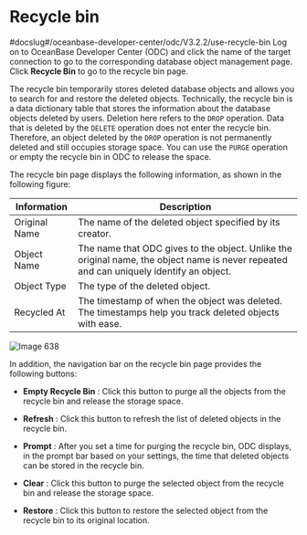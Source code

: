Recycle bin 
================================
#docslug#/oceanbase-developer-center/odc/V3.2.2/use-recycle-bin
Log on to OceanBase Developer Center (ODC) and click the name of the target connection to go to the corresponding database object management page. Click **Recycle Bin** to go to the recycle bin page. 



The recycle bin temporarily stores deleted database objects and allows you to search for and restore the deleted objects. Technically, the recycle bin is a data dictionary table that stores the information about the database objects deleted by users. Deletion here refers to the `DROP` operation. Data that is deleted by the `DELETE` operation does not enter the recycle bin. Therefore, an object deleted by the `DROP` operation is not permanently deleted and still occupies storage space. You can use the `PURGE` operation or empty the recycle bin in ODC to release the space. 

The recycle bin page displays the following information, as shown in the following figure:



|  Information  |                                                               Description                                                               |
|---------------|-----------------------------------------------------------------------------------------------------------------------------------------|
| Original Name | The name of the deleted object specified by its creator.                                                                                |
| Object Name   | The name that ODC gives to the object. Unlike the original name, the object name is never repeated and can uniquely identify an object. |
| Object Type   | The type of the deleted object.                                                                                                         |
| Recycled At   | The timestamp of when the object was deleted. The timestamps help you track deleted objects with ease.                                  |



![Image 638](https://help-static-aliyun-doc.aliyuncs.com/assets/img/en-US/8973141261/p272818.png)

In addition, the navigation bar on the recycle bin page provides the following buttons:

* **Empty Recycle Bin** : Click this button to purge all the objects from the recycle bin and release the storage space.

  

* **Refresh** : Click this button to refresh the list of deleted objects in the recycle bin.

  

* **Prompt** : After you set a time for purging the recycle bin, ODC displays, in the prompt bar based on your settings, the time that deleted objects can be stored in the recycle bin.

  

* **Clear** : Click this button to purge the selected object from the recycle bin and release the storage space.

  

* **Restore** : Click this button to restore the selected object from the recycle bin to its original location.

  



